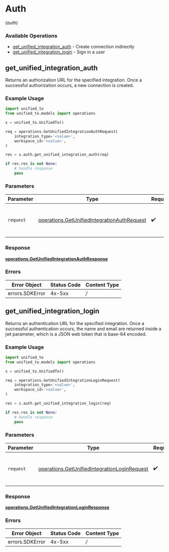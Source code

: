 # Auth
(*auth*)

### Available Operations

* [get_unified_integration_auth](#get_unified_integration_auth) - Create connection indirectly
* [get_unified_integration_login](#get_unified_integration_login) - Sign in a user

## get_unified_integration_auth

Returns an authorization URL for the specified integration.  Once a successful authorization occurs, a new connection is created.

### Example Usage

```python
import unified_to
from unified_to.models import operations

s = unified_to.UnifiedTo()

req = operations.GetUnifiedIntegrationAuthRequest(
    integration_type='<value>',
    workspace_id='<value>',
)

res = s.auth.get_unified_integration_auth(req)

if res.res is not None:
    # handle response
    pass
```

### Parameters

| Parameter                                                                                                  | Type                                                                                                       | Required                                                                                                   | Description                                                                                                |
| ---------------------------------------------------------------------------------------------------------- | ---------------------------------------------------------------------------------------------------------- | ---------------------------------------------------------------------------------------------------------- | ---------------------------------------------------------------------------------------------------------- |
| `request`                                                                                                  | [operations.GetUnifiedIntegrationAuthRequest](../../models/operations/getunifiedintegrationauthrequest.md) | :heavy_check_mark:                                                                                         | The request object to use for the request.                                                                 |


### Response

**[operations.GetUnifiedIntegrationAuthResponse](../../models/operations/getunifiedintegrationauthresponse.md)**
### Errors

| Error Object    | Status Code     | Content Type    |
| --------------- | --------------- | --------------- |
| errors.SDKError | 4x-5xx          | */*             |

## get_unified_integration_login

Returns an authentication URL for the specified integration.  Once a successful authentication occurs, the name and email are returned inside a jwt parameter, which is a JSON web token that is base-64 encoded.

### Example Usage

```python
import unified_to
from unified_to.models import operations

s = unified_to.UnifiedTo()

req = operations.GetUnifiedIntegrationLoginRequest(
    integration_type='<value>',
    workspace_id='<value>',
)

res = s.auth.get_unified_integration_login(req)

if res.res is not None:
    # handle response
    pass
```

### Parameters

| Parameter                                                                                                    | Type                                                                                                         | Required                                                                                                     | Description                                                                                                  |
| ------------------------------------------------------------------------------------------------------------ | ------------------------------------------------------------------------------------------------------------ | ------------------------------------------------------------------------------------------------------------ | ------------------------------------------------------------------------------------------------------------ |
| `request`                                                                                                    | [operations.GetUnifiedIntegrationLoginRequest](../../models/operations/getunifiedintegrationloginrequest.md) | :heavy_check_mark:                                                                                           | The request object to use for the request.                                                                   |


### Response

**[operations.GetUnifiedIntegrationLoginResponse](../../models/operations/getunifiedintegrationloginresponse.md)**
### Errors

| Error Object    | Status Code     | Content Type    |
| --------------- | --------------- | --------------- |
| errors.SDKError | 4x-5xx          | */*             |
